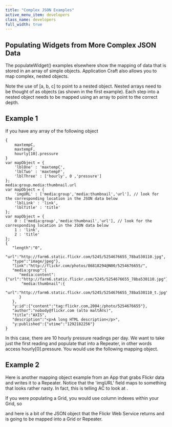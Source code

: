 ```yaml
---
title: "Complex JSON Examples"
active_menu_item: developers
class_name: developers
full_width: true
---
```



## Populating Widgets from More Complex JSON Data

The populateWidget() examples elsewhere show the mapping of data that is stored in an array of simple objects. Application Craft also allows you to map complex, nested objects.

Note the use of [a, b, c] to point to a nested object. Nested arrays need to be thought of as objects (as shown in the first example). Each step into a nested object needs to be mapped using an array to point to the correct depth.

## Example 1

If you have any array of the following object

    {
        maxtempC, 
        maxtempF, 
        hourly[10].pressure
    }
    var mapObject = {
        'lblOne' : 'maxtempC',
        'lblTwo' : 'maxtempF',
        'lblThree' : ['hourly', 0 ,'pressure']
    }; 
    media:group.media:thumbnail.url
    var mapObject = {
        'imgURL' : ['media:group','media:thumbnail','url'], // look for the corresponding location in the JSON data below
        'lblLink' : 'link',
        'lblTitle' : 'title'
    };
    var mapObject = {
        0 : ['media:group','media:thumbnail','url'], // look for the corresponding location in the JSON data below
        1 : 'link',
        2 : 'title'
    };
    {
       "length":"0",
       "url":"http://farm6.static.flickr.com/5245/5254676655_78ba530110.jpg",
       "type":"image/jpeg"},
       "link":"http://flickr.com/photos/86818294@N00/5254676655/",
       "media:group":{
          "media:content":{"url":"http://farm6.static.flickr.com/5245/5254676655_78ba530110.jpg"},
           "media:thumbnail":{
              "url":"http://farm6.static.flickr.com/5245/5254676655_78ba530110_t.jpg"
          }
       },
       "y:id":{"content":"tag:flickr.com,2004:/photo/5254676655"},
       "author":"nobody@flickr.com (alto maltÃ©s)",
       "title":"AXIS",
       "description":"<p>A long HTML description</p>",
       "y:published":{"utime":"1292182256"}
    }
   

In this case, there are 10 hourly pressure readings per day. We want to take just the first reading and populate that into a Repeater, in other words access hourly[0].pressure. You would use the following mapping object.

## Example 2

Here is another mapping object example from an App that grabs Flickr data and writes it to a Repeater. Notice that the 'imgURL' field maps to something that looks rather nasty. In fact, this is telling AC to look at .

If you were populating a Grid, you would use column indexes within your Grid, so

and here is a bit of the JSON object that the Flickr Web Service returns and is going to be mapped into a Grid or Repeater.

